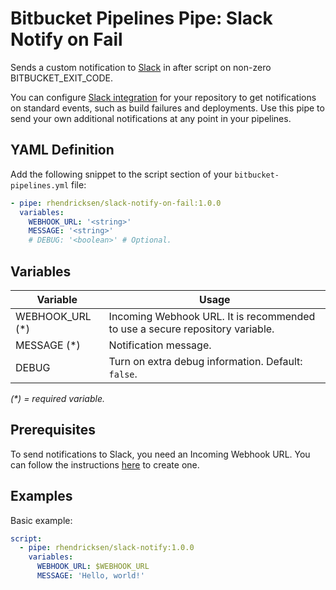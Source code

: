 # Bitbucket Pipelines Pipe: Slack Notify on Fail

Sends a custom notification to [Slack](https://slack.com) in after script on non-zero BITBUCKET_EXIT_CODE.

You can configure [Slack integration](https://confluence.atlassian.com/bitbucket/bitbucket-cloud-for-slack-945096776.html) for your repository to get notifications on standard events, such as build failures and deployments. Use this pipe to send your own additional notifications at any point in your pipelines.

## YAML Definition

Add the following snippet to the script section of your `bitbucket-pipelines.yml` file:

```yaml
- pipe: rhendricksen/slack-notify-on-fail:1.0.0
  variables:
    WEBHOOK_URL: '<string>'
    MESSAGE: '<string>'
    # DEBUG: '<boolean>' # Optional.
```

## Variables

| Variable           | Usage                                                       |
| --------------------- | ----------------------------------------------------------- |
| WEBHOOK_URL (*) | Incoming Webhook URL. It is recommended to use a secure repository variable.  |
| MESSAGE (*)     | Notification message. |
| DEBUG           | Turn on extra debug information. Default: `false`. | 

_(*) = required variable._

## Prerequisites

To send notifications to Slack, you need an Incoming Webhook URL. You can follow the instructions [here](https://api.slack.com/incoming-webhooks) to create one.

## Examples

Basic example:

```yaml
script:
  - pipe: rhendricksen/slack-notify:1.0.0
    variables:
      WEBHOOK_URL: $WEBHOOK_URL
      MESSAGE: 'Hello, world!'
```
